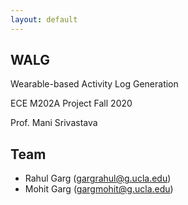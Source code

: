 ```yaml
---
layout: default
---
```


## WALG
Wearable-based Activity Log Generation  

ECE M202A Project Fall 2020

Prof. Mani Srivastava

## Team

* Rahul Garg ([gargrahul@g.ucla.edu](mailto:gargrahul@g.ucla.edu))
* Mohit Garg ([gargmohit@g.ucla.edu](mailto:gargmohit@g.ucla.edu))
